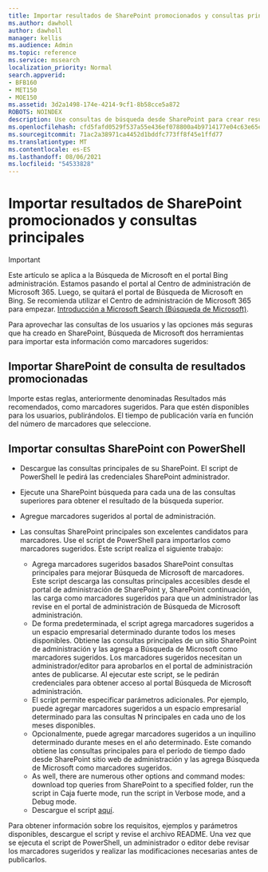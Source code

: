 ```yaml
---
title: Importar resultados de SharePoint promocionados y consultas principales
ms.author: dawholl
author: dawholl
manager: kellis
ms.audience: Admin
ms.topic: reference
ms.service: mssearch
localization_priority: Normal
search.appverid:
- BFB160
- MET150
- MOE150
ms.assetid: 3d2a1498-174e-4214-9cf1-8b58cce5a872
ROBOTS: NOINDEX
description: Use consultas de búsqueda desde SharePoint para crear resultados de trabajo para Búsqueda de Microsoft
ms.openlocfilehash: cfd5fafd0529f537a55e436ef078800a4b9714177e04c63e65e968f16fcf322e
ms.sourcegitcommit: 71ac2a38971ca4452d1bddfc773ff8f45e1ffd77
ms.translationtype: MT
ms.contentlocale: es-ES
ms.lasthandoff: 08/06/2021
ms.locfileid: "54533828"
---
```

# <a name="import-sharepoint-promoted-results-and-top-queries"></a>Importar resultados de SharePoint promocionados y consultas principales

> [!IMPORTANT]
> Este artículo se aplica a la Búsqueda de Microsoft en el portal Bing administración. Estamos pasando el portal al Centro de administración de Microsoft 365. Luego, se quitará el portal de Búsqueda de Microsoft en Bing. Se recomienda utilizar el Centro de administración de Microsoft 365 para empezar. [Introducción a Microsoft Search (Búsqueda de Microsoft)](overview-microsoft-search.md).
    
Para aprovechar las consultas de los usuarios y las opciones más seguras que ha creado en SharePoint, Búsqueda de Microsoft dos herramientas para importar esta información como marcadores sugeridos: 
  
## <a name="import-sharepoint-promoted-result-query-rules"></a>Importar SharePoint de consulta de resultados promocionadas

Importe estas reglas, anteriormente denominadas Resultados más recomendados, como marcadores sugeridos. Para que estén disponibles para los usuarios, publirándolos. El tiempo de publicación varía en función del número de marcadores que seleccione.
  
## <a name="import-top-sharepoint-queries-using-powershell"></a>Importar consultas SharePoint con PowerShell

- Descargue las consultas principales de su SharePoint. El script de PowerShell le pedirá las credenciales SharePoint administrador.
    
- Ejecute una SharePoint búsqueda para cada una de las consultas superiores para obtener el resultado de la búsqueda superior.
    
- Agregue marcadores sugeridos al portal de administración.
    
- Las consultas SharePoint principales son excelentes candidatos para marcadores. Use el script de PowerShell para importarlos como marcadores sugeridos. Este script realiza el siguiente trabajo:
    - Agrega marcadores sugeridos basados SharePoint consultas principales para mejorar Búsqueda de Microsoft de marcadores. Este script descarga las consultas principales accesibles desde el portal de administración de SharePoint y, SharePoint continuación, las carga como marcadores sugeridos para que un administrador las revise en el portal de administración de Búsqueda de Microsoft administración.
    - De forma predeterminada, el script agrega marcadores sugeridos a un espacio empresarial determinado durante todos los meses disponibles. Obtiene las consultas principales de un sitio SharePoint de administración y las agrega a Búsqueda de Microsoft como marcadores sugeridos. Los marcadores sugeridos necesitan un administrador/editor para aprobarlos en el portal de administración antes de publicarse. Al ejecutar este script, se le pedirán credenciales para obtener acceso al portal Búsqueda de Microsoft administración.
    - El script permite especificar parámetros adicionales. Por ejemplo, puede agregar marcadores sugeridos a un espacio empresarial determinado para las consultas N principales en cada uno de los meses disponibles.
    - Opcionalmente, puede agregar marcadores sugeridos a un inquilino determinado durante meses en el año determinado. Este comando obtiene las consultas principales para el período de tiempo dado desde SharePoint sitio web de administración y las agrega Búsqueda de Microsoft como marcadores sugeridos.
    - As well, there are numerous other options and command modes: download top queries from SharePoint to a specified folder, run the script in Caja fuerte mode, run the script in Verbose mode, and a Debug mode.
    - Descargue el script [aquí](https://www.bingforbusiness.com/distribution/SharepointTopQueryBookmarks.zip). 

Para obtener información sobre los requisitos, ejemplos y parámetros disponibles, descargue el script y revise el archivo README. Una vez que se ejecuta el script de PowerShell, un administrador o editor debe revisar los marcadores sugeridos y realizar las modificaciones necesarias antes de publicarlos.